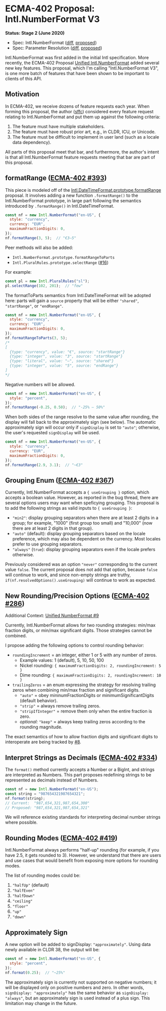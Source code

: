 # ECMA-402 Proposal: Intl.NumberFormat V3

**Status: Stage 2 (June 2020)**

- Spec: Intl.NumberFormat ([diff](https://tc39.es/proposal-intl-numberformat-v3/out/numberformat/diff.html), [proposed](https://tc39.es/proposal-intl-numberformat-v3/out/numberformat/proposed.html))
- Spec: Parameter Resolution ([diff](https://tc39.es/proposal-intl-numberformat-v3/out/negotiation/diff.html), [proposed](https://tc39.es/proposal-intl-numberformat-v3/out/negotiation/proposed.html))

Intl.NumberFormat was first added in the initial Intl specification.  More recently, the ECMA-402 Proposal [Unified Intl.NumberFormat](https://github.com/tc39/proposal-unified-intl-numberformat) added several new key features.  This proposal, which I'm calling "Intl.NumberFormat V3", is one more batch of features that have been shown to be important to clients of this API.

## Motivation

In ECMA-402, we receive dozens of feature requests each year.  When forming this proposal, the author ([sffc](https://github.com/sffc/)) considered every feature request relating to Intl.NumberFormat and put them up against the following criteria:

1. The feature must have multiple stakeholders.
2. The feature must have robust prior art, e.g., in CLDR, ICU, or Unicode.
3. The feature must be difficult to implement in user land (such as a locale data dependency).

All parts of this proposal meet that bar, and furthermore, the author's intent is that all Intl.NumberFormat feature requests meeting that bar are part of this proposal.

## formatRange ([ECMA-402 #393](https://github.com/tc39/ecma402/issues/393))

This piece is modeled off of the [Intl.DateTimeFormat.prototype.formatRange
](https://github.com/tc39/proposal-intl-DateTimeFormat-formatRange) proposal.  It involves adding a new function `.formatRange()` to the Intl.NumberFormat prototype, in large part following the semantics introduced by `.formatRange()` in Intl.DateTimeFormat.

```javascript
const nf = new Intl.NumberFormat("en-US", {
  style: "currency",
  currency: "EUR",
  maximumFractionDigits: 0,
});
nf.formatRange(3, 5);  // "€3–5"
```

Peer methods will also be added:

- `Intl.NumberFormat.prototype.formatRangeToParts`
- `Intl.PluralRules.prototype.selectRange` ([#16](https://github.com/tc39/proposal-intl-numberformat-v3/issues/16))

For example:

```javascript
const pl = new Intl.PluralRules("sl");
pl.selectRange(102, 201);  // "few"
```

The formatToParts semantics from Intl.DateTimeFormat will be adopted here: parts will gain a `source` property that will be either `"shared"`, `"startRange"`, or `"endRange"`.

```javascript
const nf = new Intl.NumberFormat("en-US", {
  style: "currency",
  currency: "EUR",
  maximumFractionDigits: 0,
});
nf.formatRangeToParts(3, 5);
/*
[
  {type: "currency", value: "€", source: "startRange"}
  {type: "integer", value: "3", source: "startRange"}
  {type: "literal", value: "–", source: "shared"}
  {type: "integer", value: "5", source: "endRange"}
]
*/
```

Negative numbers will be allowed.

```javascript
const nf = new Intl.NumberFormat("en-US", {
  style: "percent",
});
nf.formatRange(-0.25, 0.50);  // "-25% – 50%"
```

When both sides of the range resolve to the same value after rounding, the display will fall back to the approximately sign (see below).  The automatic approximately sign will occur only if `signDisplay` is set to `"auto"`; otherwise, the user's requested `signDisplay` will be used.

```javascript
const nf = new Intl.NumberFormat("en-US", {
  style: "currency",
  currency: "EUR",
  maximumFractionDigits: 0,
});
nf.formatRange(2.9, 3.1);  // "~€3"
```

## Grouping Enum ([ECMA-402 #367](https://github.com/tc39/ecma402/issues/367))

Currently, Intl.NumberFormat accepts a `{ useGrouping }` option, which accepts a boolean value.  However, as reported in the bug thread, there are several options users may want when speficying grouping.  This proposal is to add the following strings as valid inputs to `{ useGrouping }`:

- `"min2"`: display grouping separators when there are at least 2 digits in a group; for example, "1000" (first group too small) and "10,000" (now there are at least 2 digits in that group).
- `"auto"` (default): display grouping separators based on the locale preference, which may also be dependent on the currency.  Most locales prefer to use grouping separators.
- `"always"` (`true`): display grouping separators even if the locale prefers otherwise.

Previously considered was an option `"never"` corresponding to the current value `false`.  The current proposal does not add that option, because `false` will continue to work, and since non-empty strings are truthy, `if(nf.resolvedOptions().useGrouping)` will continue to work as expected.

## New Rounding/Precision Options ([ECMA-402 #286](https://github.com/tc39/ecma402/issues/286))

Additional Context: [Unified NumberFormat #9](https://github.com/tc39/proposal-unified-intl-numberformat/issues/9)

Currently, Intl.NumberFormat allows for two rounding strategies: min/max fraction digits, or min/max significant digits.  Those strategies cannot be combined.

I propose adding the following options to control rounding behavior:

- `roundingIncrement` = an integer, either 1 or 5 with any number of zeros.
  - Example values: 1 (default), 5, 10, 50, 100
  - Nickel rounding: `{ maximumFractionDigits: 2, roundingIncrement: 5 }`
  - Dime rounding: `{ maximumFractionDigits: 2, roundingIncrement: 10 }`
- `trailingZeros` = an enum expressing the strategy for resolving trailing zeros when combining min/max fraction and significant digits.
  - `"auto"` = obey mininumFractionDigits or minimumSignificantDigits (default behavior).
  - `"strip"` = always remove trailing zeros.
  - `"stripIfInteger"` = remove them only when the entire fraction is zero.
  - *optional:* `"keep"` = always keep trailing zeros according to the rounding magnitude.

The exact semantics of how to allow fraction digits and significant digits to interoperate are being tracked by [#8](https://github.com/tc39/proposal-intl-numberformat-v3/issues/8).

## Interpret Strings as Decimals ([ECMA-402 #334](https://github.com/tc39/ecma402/issues/334))

The `format()` method currently accepts a Number or a BigInt, and strings are interpreted as Numbers.  This part proposes redefining strings to be represented as decimals instead of Numbers.

```javascript
const nf = new Intl.NumberFormat("en-US");
const string = "987654321987654321";
nf.format(string);
// Current:  "987,654,321,987,654,300"
// Proposed: "987,654,321,987,654,321"
```

We will reference existing standards for interpreting decimal number strings where possible.

## Rounding Modes ([ECMA-402 #419](https://github.com/tc39/ecma402/issues/419))

Intl.NumberFormat always performs "half-up" rounding (for example, if you have 2.5, it gets rounded to 3).  However, we understand that there are users and use cases that would benefit from exposing more options for rounding modes.

The list of rounding modes could be:

1. `"halfUp"` (default)
2. `"halfEven"`
3. `"halfDown"`
4. `"ceiling"`
5. `"floor"`
6. `"up"`
7. `"down"`

## Approximately Sign

A new option will be added to signDisplay: `"approximately"`.  Using data newly available in CLDR 38, the output will be:

```javascript
const nf = new Intl.NumberFormat("en-US", {
  style: "percent",
});
nf.format(0.25);  // "~25%"
```

The approximately sign is currently not supported on negative numbers; it will be displayed only on positive numbers and zero.  In other words, `signDisplay: "approximately"` has the same behavior as `signDisplay: "always"`, but an approximately sign is used instead of a plus sign.  This limitation may change in the future.
